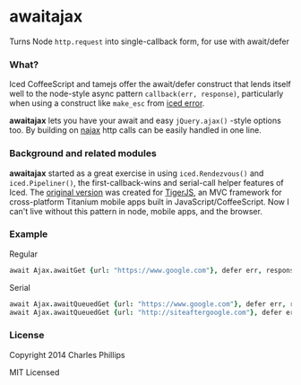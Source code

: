 # awaitajax

Turns Node `http.request` into single-callback form, for use with await/defer

### What?

Iced CoffeeScript and tamejs offer the await/defer construct that lends itself well to the node-style async pattern `callback(err, response)`, particularly when using a construct like `make_esc` from [iced error](https://github.com/maxtaco/iced-error).

**awaitajax** lets you have your await and easy `jQuery.ajax()`
-style options too. By building on [najax](https://github.com/control/control-najax) http calls can be easily handled in one line.

### Background and related modules

**awaitajax** started as a great exercise in using `iced.Rendezvous()` and `iced.Pipeliner()`, the first-callback-wins and serial-call helper features of Iced.  The [original version](https://github.com/doublerebel/tiger/blob/master/src/tiger.awaitajax.coffee) was created for [TigerJS](https://github.com/doublerebel/tiger), an MVC framework for cross-platform Titanium mobile apps built in JavaScript/CoffeeScript.  Now I can't live without this pattern in node, mobile apps, and the browser.

### Example

Regular
```coffee
await Ajax.awaitGet {url: "https://www.google.com"}, defer err, response
```

Serial
```coffee
await Ajax.awaitQueuedGet {url: "https://www.google.com"}, defer err, response
await Ajax.awaitQueuedGet {url: "http://siteaftergoogle.com"}, defer err, response
```


### License

Copyright 2014 Charles Phillips

MIT Licensed
